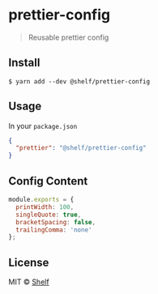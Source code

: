 # prettier-config

> Reusable prettier config

## Install

```
$ yarn add --dev @shelf/prettier-config
```

## Usage

In your `package.json`

```json
{
  "prettier": "@shelf/prettier-config"
}
```

## Config Content

```js
module.exports = {
  printWidth: 100,
  singleQuote: true,
  bracketSpacing: false,
  trailingComma: 'none'
};
```

## License

MIT © [Shelf](https://shelf.io)

